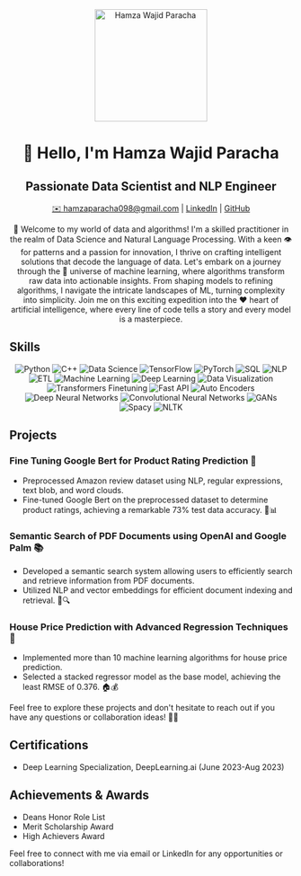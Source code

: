 <div align="center">
  <img src="your-profile-image-url" alt="Hamza Wajid Paracha" width="200" height="200">
</div>

<h1 align="center">👋 Hello, I'm Hamza Wajid Paracha</h1>

<h2 align="center">Passionate Data Scientist and NLP Engineer</h2>

<p align="center">
  <a href="mailto:hamzaparacha098@gmail.com">✉️ hamzaparacha098@gmail.com</a> |
  <a href="https://www.linkedin.com/in/hamza-wajid-paracha-60b6b2247/">LinkedIn</a> |
  <a href="https://github.com/HamzaWajid1">GitHub</a>
</p>

<p align="center">
  🚀 Welcome to my world of data and algorithms! I'm a skilled practitioner in the realm of Data Science and Natural Language Processing. 
  With a keen 👁️ for patterns and a passion for innovation, I thrive on crafting intelligent solutions that decode the language of data. 
  Let's embark on a journey through the 🌌 universe of machine learning, where algorithms transform raw data into actionable insights.
  From shaping models to refining algorithms, I navigate the intricate landscapes of ML, turning complexity into simplicity.
  Join me on this exciting expedition into the ❤️ heart of artificial intelligence, where every line of code tells a story and every model is a masterpiece.
</p>

## Skills

<div align="center">
  <img src="https://img.shields.io/badge/Python-3776AB?style=for-the-badge&logo=python&logoColor=white" alt="Python">
  <img src="https://img.shields.io/badge/C++-00599C?style=for-the-badge&logo=c%2B%2B&logoColor=white" alt="C++">
  <img src="https://img.shields.io/badge/Data_Science-239120?style=for-the-badge&logo=data-science&logoColor=white" alt="Data Science">
  <img src="https://img.shields.io/badge/TensorFlow-FF6F00?style=for-the-badge&logo=tensorflow&logoColor=white" alt="TensorFlow">
  <img src="https://img.shields.io/badge/PyTorch-EE4C2C?style=for-the-badge&logo=pytorch&logoColor=white" alt="PyTorch">
  <img src="https://img.shields.io/badge/SQL-4479A1?style=for-the-badge&logo=sql&logoColor=white" alt="SQL">
  <img src="https://img.shields.io/badge/NLP-0081C5?style=for-the-badge&logo=nlp&logoColor=white" alt="NLP">
  <img src="https://img.shields.io/badge/ETL-F68E56?style=for-the-badge&logo=etl&logoColor=white" alt="ETL">
  <img src="https://img.shields.io/badge/Machine_Learning-FFD700?style=for-the-badge&logo=ml&logoColor=white" alt="Machine Learning">
  <img src="https://img.shields.io/badge/Deep_Learning-FF4500?style=for-the-badge&logo=dl&logoColor=white" alt="Deep Learning">
  <img src="https://img.shields.io/badge/Data_Visualization-6DB33F?style=for-the-badge&logo=dv&logoColor=white" alt="Data Visualization">
  <img src="https://img.shields.io/badge/Transformers_Finetuning-FFD700?style=for-the-badge&logo=transformers&logoColor=white" alt="Transformers Finetuning">
  <img src="https://img.shields.io/badge/Fast_API-009688?style=for-the-badge&logo=fastapi&logoColor=white" alt="Fast API">
  <img src="https://img.shields.io/badge/Auto_Encoders-8A2BE2?style=for-the-badge&logo=autoencoders&logoColor=white" alt="Auto Encoders">
  <img src="https://img.shields.io/badge/Deep_Neural_Networks-FFD700?style=for-the-badge&logo=dnn&logoColor=white" alt="Deep Neural Networks">
  <img src="https://img.shields.io/badge/Convolutional_Neural_Networks-008B8B?style=for-the-badge&logo=cnn&logoColor=white" alt="Convolutional Neural Networks">
  <img src="https://img.shields.io/badge/GANs-800080?style=for-the-badge&logo=gans&logoColor=white" alt="GANs">
  <img src="https://img.shields.io/badge/Spacy-09AABB?style=for-the-badge&logo=spacy&logoColor=white" alt="Spacy">
  <img src="https://img.shields.io/badge/NLTK-9ACD32?style=for-the-badge&logo=nltk&logoColor=white" alt="NLTK">
</div>

## Projects

### Fine Tuning Google Bert for Product Rating Prediction 🌟
- Preprocessed Amazon review dataset using NLP, regular expressions, text blob, and word clouds.
- Fine-tuned Google Bert on the preprocessed dataset to determine product ratings, achieving a remarkable 73% test data accuracy. 🚀📊

### Semantic Search of PDF Documents using OpenAI and Google Palm 📚
- Developed a semantic search system allowing users to efficiently search and retrieve information from PDF documents.
- Utilized NLP and vector embeddings for efficient document indexing and retrieval. 🧠🔍

### House Price Prediction with Advanced Regression Techniques 🏡
- Implemented more than 10 machine learning algorithms for house price prediction.
- Selected a stacked regressor model as the base model, achieving the least RMSE of 0.376. 🏠💰

Feel free to explore these projects and don't hesitate to reach out if you have any questions or collaboration ideas! 🚀✨

## Certifications

- Deep Learning Specialization, DeepLearning.ai (June 2023-Aug 2023)

## Achievements & Awards

- Deans Honor Role List
- Merit Scholarship Award
- High Achievers Award

Feel free to connect with me via email or LinkedIn for any opportunities or collaborations!
